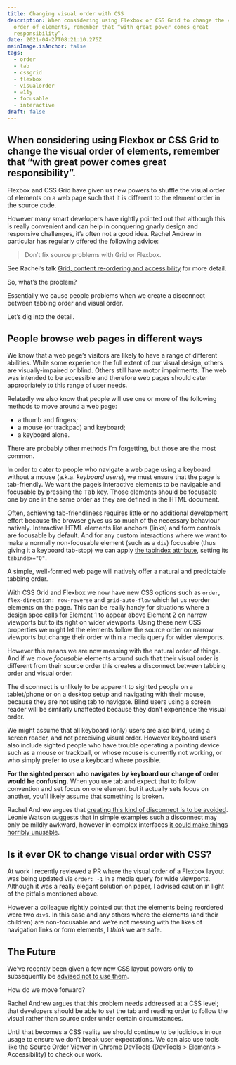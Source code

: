 ```yaml
---
title: Changing visual order with CSS
description: When considering using Flexbox or CSS Grid to change the visual
  order of elements, remember that “with great power comes great
  responsibility”.
date: 2021-04-27T08:21:10.275Z
mainImage.isAnchor: false
tags:
  - order
  - tab
  - cssgrid
  - flexbox
  - visualorder
  - a11y
  - focusable
  - interactive
draft: false
---
```

When considering using Flexbox or CSS Grid to change the visual order of elements, remember that “with great power comes great responsibility”.
---

Flexbox and CSS Grid have given us new powers to shuffle the visual order of elements on a web page such that it is different to the element order in the source code.

However many smart developers have rightly pointed out that although this is really convenient and can help in conquering gnarly design and responsive challenges, it’s often not a good idea. Rachel Andrew in particular has regularly offered the following advice:

> Don’t fix source problems with Grid or Flexbox.

See Rachel’s talk [Grid, content re-ordering and accessibility](https://noti.st/rachelandrew/Mny9Vg/grid-content-re-ordering-and-accessibility#sd6FiEH) for more detail.

So, what’s the problem?

Essentially we cause people problems when we create a disconnect between tabbing order and visual order. 

Let’s dig into the detail.

## People browse web pages in different ways

We know that a web page’s visitors are likely to have a range of different abilities. While some experience the full extent of our visual design, others are visually-impaired or blind. Others still have motor impairments. The web was intended to be accessible and therefore web pages should cater appropriately to this range of user needs.

Relatedly we also know that people will use one or more of the following methods to move around a web page:

- a thumb and fingers; 
- a mouse (or trackpad) and keyboard; 
- a keyboard alone.

There are probably other methods I’m forgetting, but those are the most common.

In order to cater to people who navigate a web page using a keyboard without a mouse (a.k.a. _keyboard users_), we must ensure that the page is tab-friendly. We want the page’s interactive elements to be navigable and focusable by pressing the <kbd>Tab</kbd> key. Those elements should be focusable one by one in the same order as they are defined in the HTML document. 

Often, achieving tab-friendliness requires little or no additional development effort because the browser gives us so much of the necessary behaviour natively. Interactive HTML elements like anchors (links) and form controls are focusable by default. And for any custom interactions where we want to make a normally non-focusable element (such as a `div`) focusable (thus giving it a keyboard tab-stop) we can apply [the tabindex attribute](https://fuzzylogic.me/posts/using-the-tabindex-attribute/), setting its `tabindex="0"`.

A simple, well-formed web page will natively offer a natural and predictable tabbing order.

With CSS Grid and Flexbox we now have new CSS options such as `order`, `flex-direction: row-reverse` and `grid-auto-flow` which let us reorder elements on the page. This can be really handy for situations where a design spec calls for Element 1 to appear above Element 2 on narrow viewports but to its right on wider viewports. Using these new CSS properties we might let the elements follow the source order on narrow viewports but change their order within a media query for wider viewports.

However this means we are now messing with the natural order of things. And if we move _focusable_ elements around such that their visual order is different from their source order this creates a disconnect between tabbing order and visual order.

The disconnect is unlikely to be apparent to sighted people on a tablet/phone or on a desktop setup and navigating with their mouse, because they are not using tab to navigate. Blind users using a screen reader will be similarly unaffected because they don’t experience the visual order. 

We might assume that all keyboard (only) users are also blind, using a screen reader, and not perceiving visual order. However keyboard users also include sighted people who have trouble operating a pointing device such as a mouse or trackball, or whose mouse is currently not working, or who simply prefer to use a keyboard where possible. 

**For the sighted person who navigates by keyboard our change of order would be confusing.** When you use tab and expect that to follow convention and set focus on one element but it actually sets focus on another, you’ll likely assume that something is broken.

Rachel Andrew argues that [creating this kind of disconnect is to be avoided](https://rachelandrew.co.uk/archives/2019/06/04/grid-content-re-ordering-and-accessibility/). Léonie Watson suggests that in simple examples such a disconnect may only be mildly awkward, however in complex interfaces [it could make things horribly unusable](https://tink.uk/flexbox-the-keyboard-navigation-disconnect/).

## Is it ever OK to change visual order with CSS?

At work I recently reviewed a PR where the visual order of a Flexbox layout was being updated via `order: -1` in a media query for wide viewports. Although it was a really elegant solution on paper, I advised caution in light of the pitfalls mentioned above.

However a colleague rightly pointed out that the elements being reordered were two `div`s. In this case and any others where the elements (and their children) are non-focusable and we’re not messing with the likes of navigation links or form elements, I _think_ we are safe.

## The Future

We’ve recently been given a few new CSS layout powers only to subsequently be [advised not to use them](https://fuzzylogic.me/posts/using-css-display-contents-to-snap-grandchild-elements-to-a-grid/).

How do we move forward?

Rachel Andrew argues that this problem needs addressed at a CSS level; that developers should be able to set the tab and reading order to follow the visual rather than source order under certain circumstances.

Until that becomes a CSS reality we should continue to be judicious in our usage to ensure we don’t break user expectations. We can also use tools like the Source Order Viewer in Chrome DevTools (DevTools > Elements > Accessibility) to check our work.
